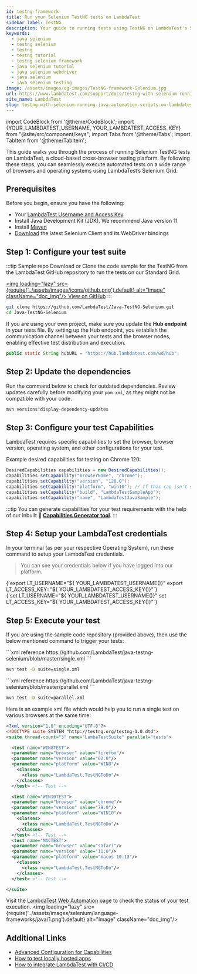 ```yaml
---
id: testng-framework
title: Run your Selenium TestNG tests on LambdaTest
sidebar_label: TestNG
description: Your guide to running tests using TestNG on LambdaTest's Selenium Grid of 3000+ real devices and desktop browsers.
keywords:
  - java selenium
  - testng selenium
  - testng
  - testng tutorial
  - testng selenium framework
  - java selenium tutorial
  - java selenium webdriver
  - java selenium
  - java selenium testing
image: /assets/images/og-images/TestNG-framework-Selenium.jpg
url: https://www.lambdatest.com/support/docs/testng-with-selenium-running-java-automation-scripts-on-lambdatest-selenium-grid
site_name: LambdaTest
slug: testng-with-selenium-running-java-automation-scripts-on-lambdatest-selenium-grid/
---
```


import CodeBlock from '@theme/CodeBlock';
import {YOUR_LAMBDATEST_USERNAME, YOUR_LAMBDATEST_ACCESS_KEY} from "@site/src/component/keys";
import Tabs from '@theme/Tabs';
import TabItem from '@theme/TabItem';

<script type="application/ld+json"
      dangerouslySetInnerHTML={{ __html: JSON.stringify({
       "@context": "https://schema.org",
        "@type": "BreadcrumbList",
        "itemListElement": [{
          "@type": "ListItem",
          "position": 1,
          "name": "Home",
          "item": "https://www.lambdatest.com"
        },{
          "@type": "ListItem",
          "position": 2,
          "name": "Support",
          "item": "https://www.lambdatest.com/support/docs/"
        },{
          "@type": "ListItem",
          "position": 3,
          "name": "Running Java Automation Scripts On Selenium Grid Using TestNG Framework",
          "item": "https://www.lambdatest.com/support/docs/testng-with-selenium-running-java-automation-scripts-on-lambdatest-selenium-grid/"
        }]
      })
    }}
></script>
This guide walks you through the process of running Selenium TestNG tests on LambdaTest, a cloud-based cross-browser testing platform. By following these steps, you can seamlessly execute automated tests on a wide range of browsers and operating systems using LambdaTest’s Selenium Grid.

## Prerequisites
Before you begin, ensure you have the following:

- Your [LambdaTest Username and Access Key](https://accounts.lambdatest.com/)
- Install Java Development Kit (JDK). We recommend Java version 11
- Install [Maven](https://maven.apache.org/)
- [Download](https://www.selenium.dev/downloads/) the latest Selenium Client and its WebDriver bindings

## Step 1: Configure your test suite

:::tip Sample repo
Download or Clone the code sample for the TestNG from the LambdaTest GitHub repository to run the tests on our Standard Grid.

<a href="https://github.com/LambdaTest/Java-TestNG-Selenium" className="github__anchor" target="_blank"><img loading="lazy" src={require('../assets/images/icons/github.png').default} alt="Image" className="doc_img"/> View on GitHub</a>
:::

```bash
git clone https://github.com/LambdaTest/Java-TestNG-Selenium.git
cd Java-TestNG-Selenium
```

If you are using your own project, make sure you update the **Hub endpoint** in your tests file. By setting up the Hub endpoint, you establish the communication channel between your tests and the browser nodes, enabling effective test distribution and execution.

```java title="Test.java"
public static String hubURL = "https://hub.lambdatest.com/wd/hub";
```

## Step 2: Update the dependencies
Run the command below to check for outdated dependencies. Review updates carefully before modifying your `pom.xml`, as they might not be compatible with your code.

```bash
mvn versions:display-dependency-updates
```

## Step 3: Configure your test Capabilities
LambdaTest requires specific capabilities to set the browser, browser version, operating system, and other configurations for your test.

Example desired capabilities for testing on Chrome 120:

```java title="Test.java"
DesiredCapabilities capabilities = new DesiredCapabilities();
capabilities.setCapability("browserName", "chrome");
capabilities.setCapability("version", "120.0");
capabilities.setCapability("platform", "win10"); // If this cap isn't specified, it will just get the any available one
capabilities.setCapability("build", "LambdaTestSampleApp");
capabilities.setCapability("name", "LambdaTestJavaSample");
```

:::tip
You can generate capabilities for your test requirements with the help of our inbuilt :link: **[Capabilities Generator tool](https://www.lambdatest.com/capabilities-generator/)**.
:::

## Step 4: Setup your LambdaTest credentials
In your terminal (as per your respective Operating System), run these command to setup your LambdaTest credentials.
> You can see your credentials below if you have logged into our platform.

<Tabs className="docs__val">
<TabItem value="bash" label="Linux / MacOS" default>
  <div className="lambdatest__codeblock">
    <CodeBlock className="language-bash">
  {`export LT_USERNAME="${ YOUR_LAMBDATEST_USERNAME()}"
export LT_ACCESS_KEY="${ YOUR_LAMBDATEST_ACCESS_KEY()}"`}
  </CodeBlock>
</div>
</TabItem>

<TabItem value="powershell" label="Windows" default>
  <div className="lambdatest__codeblock">
    <CodeBlock className="language-powershell">
  {`set LT_USERNAME="${ YOUR_LAMBDATEST_USERNAME()}"
set LT_ACCESS_KEY="${ YOUR_LAMBDATEST_ACCESS_KEY()}"`}
  </CodeBlock>
</div>
</TabItem>
</Tabs>

## Step 5: Execute your test
If you are using the sample code repository (provided above), then use the below mentioned command to trigger your tests:

<Tabs className="docs__val" queryString="testType">
<TabItem value="single" label="Run single tests" default>
```xml reference
https://github.com/LambdaTest/java-testng-selenium/blob/master/single.xml
```

```bash
mvn test -D suite=single.xml
```
</TabItem>

<TabItem value="parallel" label="Run parallel tests" default>
```xml reference
https://github.com/LambdaTest/java-testng-selenium/blob/master/parallel.xml
```

```bash
mvn test -D suite=parallel.xml
```
</TabItem>

<TabItem value="single-parallel" label="Single test on multiple browsers" default>
Here is an example xml file which would help you to run a single test on various browsers at the same time:

```xml
<?xml version="1.0" encoding="UTF-8"?>
<!DOCTYPE suite SYSTEM "http://testng.org/testng-1.0.dtd">
<suite thread-count="3" name="LambaTestSuite" parallel="tests">

  <test name="WIN8TEST">
  <parameter name="browser" value="firefox"/>
  <parameter name="version" value="62.0"/>
  <parameter name="platform" value="WIN8"/>
    <classes>
      <class name="LambdaTest.TestNGToDo"/>
    </classes>
  </test> <!-- Test -->

  <test name="WIN10TEST">
  <parameter name="browser" value="chrome"/>
  <parameter name="version" value="79.0"/>
  <parameter name="platform" value="WIN10"/>
    <classes>
      <class name="LambdaTest.TestNGToDo"/>
    </classes>
  </test> <!-- Test -->
  <test name="MACTEST">
  <parameter name="browser" value="safari"/>
  <parameter name="version" value="11.0"/>
  <parameter name="platform" value="macos 10.13"/>
    <classes>
      <class name="LambdaTest.TestNGToDo"/>
    </classes>
  </test> <!-- Test -->

</suite>
```
</TabItem>

</Tabs>

Visit the [LambdaTest Web Automation](https://automation.lambdatest.com/build) page to check the status of your test execution.
<img loading="lazy" src={require('../assets/images/selenium/language-frameworks/java/1.png').default} alt="Image"  className="doc_img"/>

## Additional Links
- [Advanced Configuration for Capabilities](https://www.lambdatest.com/support/docs/selenium-automation-capabilities/)
- [How to test locally hosted apps](https://www.lambdatest.com/support/docs/testing-locally-hosted-pages/)
- [How to integrate LambdaTest with CI/CD](https://www.lambdatest.com/support/docs/integrations-with-ci-cd-tools/)
